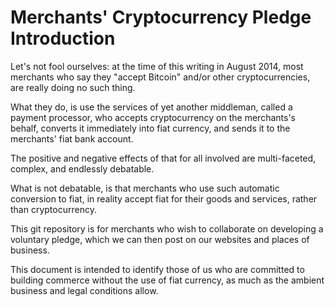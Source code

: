 Merchants' Cryptocurrency Pledge Introduction
=============================================

Let's not fool ourselves: at the time of this writing in August 2014, most merchants who say they "accept Bitcoin" and/or other cryptocurrencies, are really doing no such thing.

What they do, is use the services of yet another middleman, called a payment processor, who accepts cryptocurrency on the merchants's behalf, converts it immediately into fiat currency, and sends it to the merchants' fiat bank account.

The positive and negative effects of that for all involved are multi-faceted, complex, and endlessly debatable.

What is not debatable, is that merchants who use such automatic conversion to fiat, in reality accept fiat for their goods and services, rather than cryptocurrency.

This git repository is for merchants who wish to collaborate on developing a voluntary pledge, which we can then post on our websites and places of business.

This document is intended to identify those of us who are committed to building commerce without the use of fiat currency, as much as the ambient business and legal conditions allow.
